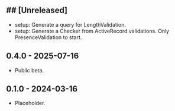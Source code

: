## ## [Unreleased]

* setup: Generate a query for LengthValidation.
* setup: Generate a Checker from ActiveRecord validations.
  Only PresenceValidation to start.

## 0.4.0 - 2025-07-16

* Public beta.

## 0.1.0 - 2024-03-16

* Placeholder.
